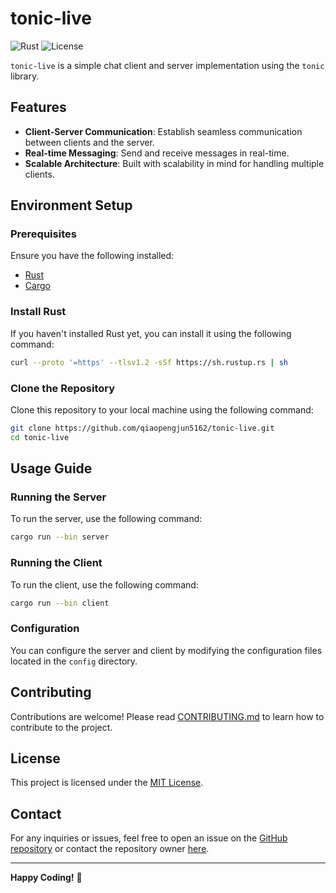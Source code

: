 # tonic-live

![Rust](https://img.shields.io/badge/Rust-1.84.1-orange?logo=rust)
![License](https://img.shields.io/badge/License-MIT-blue)

`tonic-live` is a simple chat client and server implementation using the `tonic` library.

## Features

- **Client-Server Communication**: Establish seamless communication between clients and the server.
- **Real-time Messaging**: Send and receive messages in real-time.
- **Scalable Architecture**: Built with scalability in mind for handling multiple clients.

## Environment Setup

### Prerequisites

Ensure you have the following installed:

- [Rust](https://www.rust-lang.org/tools/install)
- [Cargo](https://doc.rust-lang.org/cargo/getting-started/installation.html)

### Install Rust

If you haven't installed Rust yet, you can install it using the following command:

```bash
curl --proto '=https' --tlsv1.2 -sSf https://sh.rustup.rs | sh
```

### Clone the Repository

Clone this repository to your local machine using the following command:

```bash
git clone https://github.com/qiaopengjun5162/tonic-live.git
cd tonic-live
```

## Usage Guide

### Running the Server

To run the server, use the following command:

```bash
cargo run --bin server
```

### Running the Client

To run the client, use the following command:

```bash
cargo run --bin client
```

### Configuration

You can configure the server and client by modifying the configuration files located in the `config` directory.

## Contributing

Contributions are welcome! Please read [CONTRIBUTING.md](CONTRIBUTING.md) to learn how to contribute to the project.

## License

This project is licensed under the [MIT License](LICENSE).

## Contact

For any inquiries or issues, feel free to open an issue on the [GitHub repository](https://github.com/qiaopengjun5162/tonic-live) or contact the repository owner [here](https://github.com/qiaopengjun5162).

---

**Happy Coding!** 🚀
